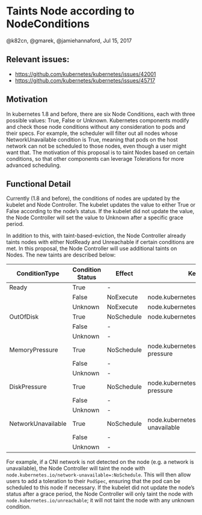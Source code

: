 # Taints Node according to NodeConditions

@k82cn, @gmarek, @jamiehannaford,  Jul 15, 2017

## Relevant issues:

* https://github.com/kubernetes/kubernetes/issues/42001
* https://github.com/kubernetes/kubernetes/issues/45717

## Motivation
In kubernetes 1.8 and before, there are six Node Conditions, each with three possible values: True, False or Unknown. Kubernetes components modify and check those node conditions without any consideration to pods and their specs. For example, the scheduler will filter out all nodes whose NetworkUnavailable condition is True, meaning that pods on the host network can not be scheduled to those nodes, even though a user might want that.  The motivation of this proposal is to taint Nodes based on certain conditions, so that other components can leverage Tolerations for more advanced scheduling.

## Functional Detail
Currently (1.8 and before), the conditions of nodes are updated by the kubelet and Node Controller. The kubelet updates the value to either True or False according to the node’s status. If the kubelet did not update the value, the Node Controller will set the value to Unknown after a specific grace period.

In addition to this, with taint-based-eviction, the Node Controller already taints nodes with either NotReady and Unreachable if certain conditions are met. In this proposal, the Node Controller will use additional taints on Nodes. The new taints are described below:

| ConditionType      | Condition Status   |Effect        | Key      |
| ------------------ | ------------------ | ------------ | -------- |
|Ready               |True                | -            | |
|                    |False               | NoExecute    | node.kubernetes.io/not-ready           |
|                    |Unknown             | NoExecute    | node.kubernetes.io/unreachable        |
|OutOfDisk           |True                | NoSchedule   | node.kubernetes.io/out-of-disk          |
|                    |False               | -            | |
|                    |Unknown             | -            | |
|MemoryPressure      |True                | NoSchedule   | node.kubernetes.io/memory-pressure     |
|                    |False               | -            | |
|                    |Unknown             | -            | |
|DiskPressure        |True                | NoSchedule   | node.kubernetes.io/disk-pressure       |
|                    |False               | -            | |
|                    |Unknown             | -            | |
|NetworkUnavailable  |True                | NoSchedule   | node.kubernetes.io/network-unavailable |
|                    |False               | -            | |
|                    |Unknown             | -            | |

For example, if a CNI network is not detected on the node (e.g. a network is unavailable), the Node Controller will taint the node with `node.kubernetes.io/network-unavailable=:NoSchedule`. This will then allow users to add a toleration to their `PodSpec`, ensuring that the pod can be scheduled to this node if necessary. If the kubelet did not update the node’s status after a grace period, the Node Controller will only taint the node with `node.kubernetes.io/unreachable`; it will not taint the node with any unknown condition.

